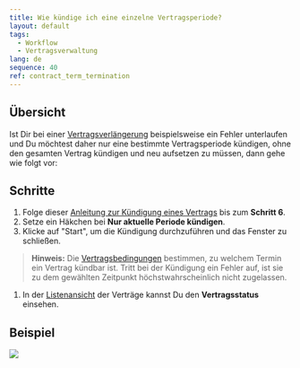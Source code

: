 ```yaml
---
title: Wie kündige ich eine einzelne Vertragsperiode?
layout: default
tags:
  - Workflow
  - Vertragsverwaltung
lang: de
sequence: 40
ref: contract_term_termination
---
```


## Übersicht
Ist Dir bei einer [Vertragsverlängerung](Vertrag_verlaengern) beispielsweise ein Fehler unterlaufen und Du möchtest daher nur eine bestimmte Vertragsperiode kündigen, ohne den gesamten Vertrag kündigen und neu aufsetzen zu müssen, dann gehe wie folgt vor:

## Schritte
1. Folge dieser [Anleitung zur Kündigung eines Vertrags](Vertrag_kuendigen) bis zum **Schritt 6**.
1. Setze ein Häkchen bei **Nur aktuelle Periode kündigen**.
1. Klicke auf "Start", um die Kündigung durchzuführen und das Fenster zu schließen.
 >**Hinweis:** Die [Vertragsbedingungen](Vertragsbedingungen_definieren) bestimmen, zu welchem Termin ein Vertrag kündbar ist. Tritt bei der Kündigung ein Fehler auf, ist sie zu dem gewählten Zeitpunkt höchstwahrscheinlich nicht zugelassen.

1. In der [Listenansicht](Ansichten) der Verträge kannst Du den **Vertragsstatus** einsehen.

## Beispiel
![](assets/Vertragsperiode_kuendigen.gif)
